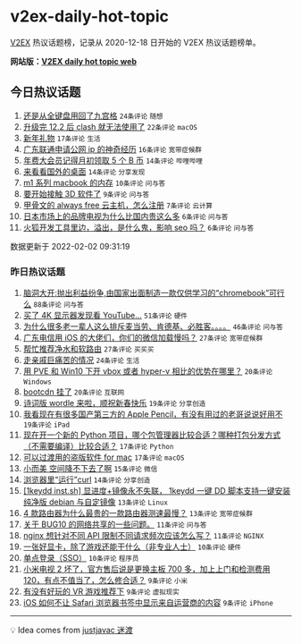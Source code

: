 # v2ex-daily-hot-topic

[V2EX](https://www.v2ex.com/) 热议话题榜，记录从 2020-12-18 日开始的 V2EX 热议话题榜单。

**网站版：[V2EX daily hot topic web](https://boojack.github.io/v2ex-daily-hot-topic-web/)**

## 今日热议话题

<!-- TODAY BEGIN -->

1. [还是从全键盘用回了九宫格](https://www.v2ex.com/t/831638) `24条评论` `随想`
1. [升级完 12.2 后 clash 就无法使用了](https://www.v2ex.com/t/831648) `22条评论` `macOS`
1. [新年礼物](https://www.v2ex.com/t/831639) `17条评论` `生活`
1. [广东联通申请公网 ip 的神奇经历](https://www.v2ex.com/t/831649) `16条评论` `宽带症候群`
1. [年费大会员记得月初领取 5 个 B 币](https://www.v2ex.com/t/831644) `14条评论` `哔哩哔哩`
1. [来看看国外的桌面](https://www.v2ex.com/t/831641) `14条评论` `分享发现`
1. [m1 系列 macbook 的内存](https://www.v2ex.com/t/831645) `10条评论` `问与答`
1. [要开始接触 3D 软件了](https://www.v2ex.com/t/831647) `9条评论` `问与答`
1. [甲骨文的 always free 云主机，怎么注册](https://www.v2ex.com/t/831642) `7条评论` `云计算`
1. [日本市场上的品牌电视为什么比国内贵这么多](https://www.v2ex.com/t/831670) `6条评论` `问与答`
1. [火狐开发工具里边，溢出，是什么鬼，影响 seo 吗？](https://www.v2ex.com/t/831637) `6条评论` `问与答`

数据更新于 2022-02-02 09:31:19

<!-- TODAY END -->

### 昨日热议话题

<!-- YESTERDAY BEGIN -->

1. [脑洞大开:抛出利益纷争,由国家出面制造一款仅供学习的“chromebook”可行么](https://www.v2ex.com/t/831575) `88条评论` `问与答`
1. [买了 4K 显示器发现看 YouTube...](https://www.v2ex.com/t/831574) `51条评论` `硬件`
1. [为什么很多老一辈人这么排斥麦当劳、肯德基、必胜客。。。。](https://www.v2ex.com/t/831602) `46条评论` `问与答`
1. [广东电信用 iOS 的大佬们，你们的微信加载慢吗？](https://www.v2ex.com/t/831571) `27条评论` `宽带症候群`
1. [帮忙推荐净水和软路由](https://www.v2ex.com/t/831590) `27条评论` `买买买`
1. [走亲戚巨痛苦的情况](https://www.v2ex.com/t/831623) `24条评论` `生活`
1. [用 PVE 和 Win10 下开 vbox 或者 hyper-v 相比的优势在哪里？](https://www.v2ex.com/t/831564) `20条评论` `Windows`
1. [bootcdn 挂了](https://www.v2ex.com/t/831578) `20条评论` `互联网`
1. [诗词版 wordle 来啦，顺祝新春快乐](https://www.v2ex.com/t/831568) `19条评论` `分享创造`
1. [我看现在有很多国产第三方的 Apple Pencil，有没有用过的老哥说说好用不](https://www.v2ex.com/t/831599) `19条评论` `iPad`
1. [现在开一个新的 Python 项目，哪个包管理器比较合适？哪种打包分发方式（不需要编译）比较合适？](https://www.v2ex.com/t/831583) `17条评论` `Python`
1. [可以过渡用的盗版软件 for mac](https://www.v2ex.com/t/831625) `17条评论` `macOS`
1. [小而美 空间降不下去了啊](https://www.v2ex.com/t/831608) `15条评论` `微信`
1. [浏览器里“运行”curl](https://www.v2ex.com/t/831597) `14条评论` `分享创造`
1. [[1keydd inst.sh] 显进度+镜像永不失联， 1keydd 一键 DD 脚本支持一键安装纯净版 debian 与自定镜像](https://www.v2ex.com/t/831591) `13条评论` `Linux`
1. [4 款路由器为什么最贵的一款路由器测速最慢？](https://www.v2ex.com/t/831577) `13条评论` `宽带症候群`
1. [关于 BUG10 的网络共享的一些问题。](https://www.v2ex.com/t/831572) `11条评论` `问与答`
1. [nginx 想针对不同 API 限制不同请求频次应该怎么写？](https://www.v2ex.com/t/831569) `11条评论` `NGINX`
1. [一张好显卡，除了游戏还能干什么（非专业人士）](https://www.v2ex.com/t/831620) `10条评论` `硬件`
1. [单点登录（SSO）](https://www.v2ex.com/t/831596) `10条评论` `程序员`
1. [小米电视 2 坏了，官方售后说是更换主板 700 多，加上上门和检测费用 120，有点不值当了，怎么修合适？](https://www.v2ex.com/t/831594) `9条评论` `小米`
1. [有没有好玩的 VR 游戏推荐下](https://www.v2ex.com/t/831589) `9条评论` `虚拟现实`
1. [iOS 如何不让 Safari 浏览器书签中显示来自运营商的内容](https://www.v2ex.com/t/831573) `9条评论` `iPhone`

<!-- YESTERDAY END -->

---

💡 Idea comes from [justjavac 迷渡](https://github.com/justjavac/)
